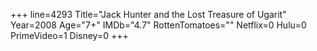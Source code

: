 +++
line=4293
Title="Jack Hunter and the Lost Treasure of Ugarit"
Year=2008
Age="7+"
IMDb="4.7"
RottenTomatoes=""
Netflix=0
Hulu=0
PrimeVideo=1
Disney=0
+++

